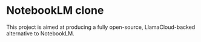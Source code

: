 # NotebookLM clone

This project is aimed at producing a fully open-source, LlamaCloud-backed alternative to NotebookLM.
